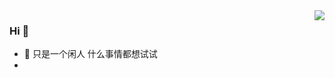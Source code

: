 
<img align="right" src="https://github-readme-stats.vercel.app/api?username=diaoyugan&show_icons=true&icon_color=CE1D2D&text_color=718096&bg_color=ffffff&hide_title=true" />

### Hi 👋

- 🤔 只是一个闲人 什么事情都想试试
-
